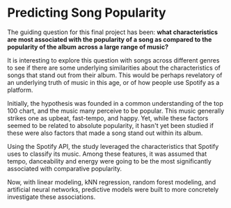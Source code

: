 # Predicting Song Popularity

The guiding question for this final project has been: __what characteristics are most associated with the popularity of a song as compared to the popularity of the album across a large range of music?__

It is interesting to explore this question with songs across different genres to see if there are some underlying similarities about the characteristics of songs that stand out from their album. This would be perhaps revelatory of an underlying truth of music in this age, or of how people use Spotify as a platform.

Initially, the hypothesis was founded in a common understanding of the top 100 chart, and the music many perceive to be popular. This music generally strikes one as upbeat, fast-tempo, and happy. Yet, while these factors seemed to be related to absolute popularity, it hasn't yet been studied if these were also factors that made a song stand out within its album.

Using the Spotify API, the study leveraged the characteristics that Spotify uses to classify its music. Among these features, it was assumed that tempo, danceability and energy were going to be the most significantly associated with comparative popularity.

Now, with linear modeling, kNN regression, random forest modeling, and artificial neural networks, predictive models were built to more concretely investigate these associations.

